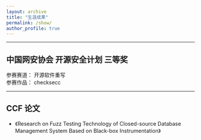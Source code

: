 ```yaml
---
layout: archive
title: "生涯成果"
permalink: /show/
author_profile: true
---
```


---

## 中国网安协会 开源安全计划 三等奖

参赛赛道： 开源软件重写<br>
参赛作品： checksecc

---

## CCF 论文 

- 《Research on Fuzz Testing Technology of Closed-source Database Management System Based on Black-box Instrumentation》




